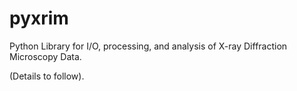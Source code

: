 pyxrim
======

Python Library for I/O, processing, and analysis of X-ray Diffraction Microscopy Data.

(Details to follow).

